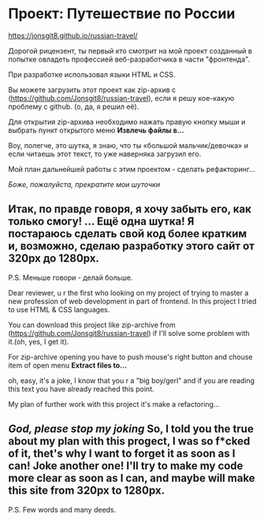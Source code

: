 # Проект: Путешествие по России

https://jonsgit8.github.io/russian-travel/

Дорогой рицензент, ты первый кто смотрит на мой проект созданный в попытке овладеть профессией веб-разработчика в части "фронтенда".

При разработке использовал языки HTML и CSS.

Вы можете загрузить этот проект как zip-архив с (https://github.com/Jonsgit8/russian-travel), если я решу кое-какую проблему с github. (о, да, я решил её).

Для открытия zip-архива необходимо нажать правую кнопку мыши и выбрать пункт открытого меню **Извлечь файлы в...**

Воу, полегче, это шутка, я знаю, что ты «большой мальчик/девочка» и если читаешь этот текст, то уже наверняка загрузил его.

Мой план дальнейшей работы с этим проектом - сделать рефакторинг...

*Боже, пожалуйста, прекратите мои шуточки*

Итак, по правде говоря, я хочу забыть его, как только смогу! ... Ещё одна шутка!
Я постараюсь сделать свой код более кратким и, возможно, сделаю разработку этого сайт от 320px до 1280px.
------
P.S. Меньше говори - делай больше.


Dear reviewer, u r the first who looking on my project of trying to master a new profession of web development in part of frontend.
In this project I tried to use HTML & CSS languages.

You can download this project like zip-archive from (https://github.com/Jonsgit8/russian-travel) if I'll solve some problem with it.(oh, yes, I get it).

For zip-archive opening you have to push mouse's right button and chouse item of open menu **Extract files to...**

oh, easy, it's a joke, I know that you r a "big boy/gerl" and if you are reading this text you have already reached this point.

My plan of further work with this project it's make a refactoring...

*God, please stop my joking*
So, I told you the true about my plan with this progect, I was so f*cked of it, thet's why I want to forget it as soon as I can! Joke another one!
I'll try to make my code more clear as soon as I can, and maybe will make this site from 320px to 1280px.
------ 
P.S. Few words and many deeds.